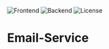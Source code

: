 ![Frontend](https://img.shields.io/badge/Frontend-Vue.js%20-green.svg)
![Backend](https://img.shields.io/badge/Backend-SpringBoot%20-orange.svg)
![License](https://img.shields.io/badge/License-GPL&ndash;3.0%20-purple.svg)

# Email-Service
